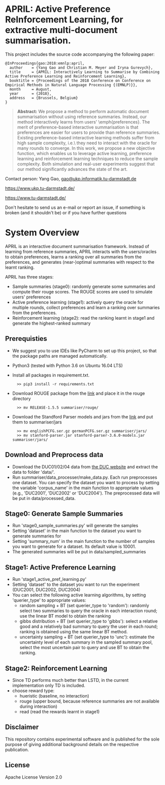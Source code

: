 # APRIL: Active Preference ReInforcement Learning, for extractive multi-document summarisation.

This project includes the source code accompanying the following paper:

```
@InProceedings{gao:2018:emnlp:april,
  author    = {Yang Gao and Christian M. Meyer and Iryna Gurevych},
  title     = {APRIL: Interactively Learning to Summarise by Combining Active Preference Learning and Reinforcement Learning},
  booktitle = {Proceedings of the 2018 Conference on Conference on Empirical Methods in Natural Language Processing {(EMNLP)}},
  month     = August,
  year      = {2018},
  address   = {Brussels, Belgium}
}
```

> **Abstract:** We propose a method to perform automatic document summarisation
without using reference summaries.
Instead, our method interactively learns from users' \emph{preferences}.
The merit of preference-based interactive summarisation is that
preferences are easier for users to provide than reference summaries.
Existing preference-based interactive learning methods
suffer from high sample complexity, i.e.\ they need to interact with
the oracle for many rounds to converge.
In this work, we propose a new objective function,
which enables us to leverage active learning, preference learning
and reinforcement learning techniques to reduce the sample complexity.
Both simulation and real-user experiments suggest
that our method significantly advances the state of the art.


Contact person: Yang Gao, gao@ukp.informatik.tu-darmstadt.de

https://www.ukp.tu-darmstadt.de/

https://www.tu-darmstadt.de/


Don't hesitate to send us an e-mail or report an issue, if something is broken (and it shouldn't be) or if you have further questions



# System Overview
APRIL is an interactive document summarisation framework. Instead of learning from reference summaries, APRIL interacts with the users/oracles to obtain preferences, learns a ranking over all summaries from the preferences, and generates (near-)optimal summaries with respect to the learnt ranking.

APRIL has three stages:
* Sample summaries (stage0): randomly generate some summaries and compute their rouge scores. The ROUGE scores are used to simulate users' preferences
* Active preference learning (stage1): actively query the oracle for multiple rounds, collect preferences and learn a ranking over summaries from the preferences.
* Reinforcement learning (stage2): read the ranking learnt in stage1 and generate the highest-ranked summary


## Prerequisties
* We suggest you to use IDEs like PyCharm to set up this project, so that the package paths are managed automatically.
* Python3 (tested with Python 3.6 on Ubuntu 16.04 LTS)
* Install all packages in requirement.txt.

        >> pip3 install -r requirements.txt

* Download ROUGE package from the [link](https://www.isi.edu/licensed-sw/see/rouge/) and place it in the rouge directory

        >> mv RELEASE-1.5.5 summariser/rouge/

* Download the Standford Parser models and jars from the [link](https://nlp.stanford.edu/software/lex-parser.shtml)
and put them to summariser/jars

		>> mv englishPCFG.ser.gz germanPCFG.ser.gz summariser/jars/
		>> mv stanford-parser.jar stanford-parser-3.6.0-models.jar summariser/jars/


## Download and Preprocess data
* Download the DUC01/02/04 data from [the DUC website](https://duc.nist.gov/data.html) and extract the data to folder 'data/'.
* Run summariser/data_processer/make_data.py. Each run preprocesses one dataset. You can specify the dataset you want to process by setting the variable 'corpus_name' in the main function to appropriate values (e.g., 'DUC2001', 'DUC2002' or 'DUC2004'). The preprocessed data will be put in data/processed_data.

## Stage0: Generate Sample Summaries
* Run 'stage0_sample_summaries.py' will generate the samples
* Setting 'dataset' in the main function to the dataset you want to generate summaries for
* Setting 'summary_num' in the main function to the number of samples you want to generate for a dataset. Its default value is 10001.
* The generated summaries will be put in data/sampled_summaries


## Stage1: Active Preference Learning
* Run 'stage1_active_pref_learning.py'
* Setting 'dataset' to the dataset you want to run the experiment (DUC2001, DUC2002, DUC2004)
* You can select the following active learning algorithms, by setting 'querier_type' to appropriate values:
    * random sampling + BT (set querier_type to 'random'): randomly select two summaries to query the oracle in each interaction round; use the linear BT model to obtain the ranking
    * gibbs distribution + BT (set querier_type to 'gibbs'): select a relative good and a relatively bad summary to query the user in each round; ranking is obtained using the same linear BT method.
    * uncertainty sampling + BT (set querier_type to 'unc'): estimate the uncertainty level of each summary in the sampled summary pool, select the most uncertain pair to query and use BT to obtain the ranking.

## Stage2: Reinforcement Learning
* Since TD performs much better than LSTD, in the current implementation only TD is included. 
* choose reward type: 
    * hueristic (baseline, no interaction)
    * rouge (upper bound, because reference summaries are not available during interaction)
    * read (read the rewards learnt in stage1)

## Disclaimer
This repository contains experimental software and is published for the sole purpose of giving additional background details on the respective publication.

## License
Apache License Version 2.0

